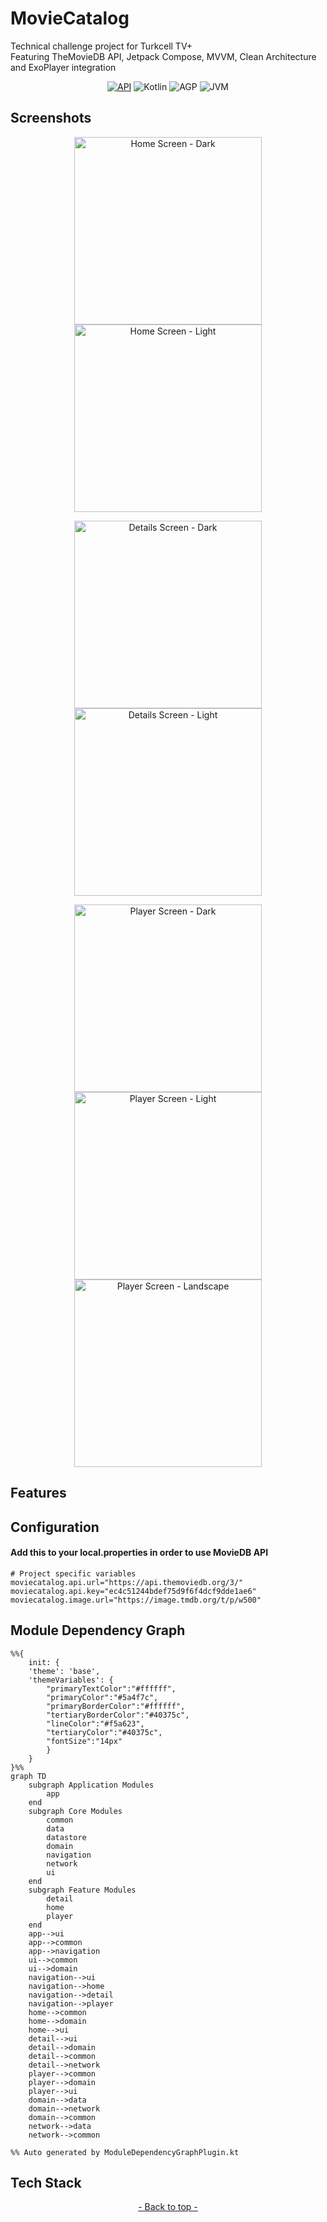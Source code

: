 <a name="readme-top"></a>

# MovieCatalog

Technical challenge project for Turkcell TV+    
Featuring TheMovieDB API, Jetpack Compose, MVVM, Clean Architecture and ExoPlayer integration

<p align="center">
  <a href="https://android-arsenal.com/api?level=24" target="_blank"><img alt="API" src="https://img.shields.io/badge/API-24%2B-orange.svg?style=flat"/></a>
  <a><img alt="Kotlin" src="https://img.shields.io/badge/Kotlin-2.1.0-purple.svg?style=flat"/></a>
  <a><img alt="AGP" src="https://img.shields.io/badge/AGP-8.8.0-yellow.svg?style=flat"/></a>
  <a><img alt="JVM" src="https://img.shields.io/badge/JVM-17-blue.svg?style=flat"/></a>
</p>

## Screenshots

<p align="center">
  <a>
    <img width=300, src="docs/home-screen-dark.webp" alt="Home Screen - Dark">
    <img width=300, src="docs/home-screen-light.webp" alt="Home Screen - Light">
  </a>
</p>

<p align="center">
  <a>
    <img width=300, src="docs/details-screen-dark.webp" alt="Details Screen - Dark">
    <img width=300, src="docs/details-screen-light.webp" alt="Details Screen - Light">
  </a>
</p>


<p align="center">
  <a>
    <img width=300, src="docs/player-screen-dark.webp" alt="Player Screen - Dark">
    <img width=300, src="docs/player-screen-light.webp" alt="Player Screen - Light">
    <img width=300, src="docs/player-screen-landscape.webp" alt="Player Screen - Landscape">
  </a>
</p>

## Features



## Configuration
#### Add this to your local.properties in order to use MovieDB API
```properties
# Project specific variables
moviecatalog.api.url="https://api.themoviedb.org/3/"
moviecatalog.api.key="ec4c51244bdef75d9f6f4dcf9dde1ae6"
moviecatalog.image.url="https://image.tmdb.org/t/p/w500"
```

## Module Dependency Graph

```mermaid
%%{
    init: {
    'theme': 'base',
    'themeVariables': {
        "primaryTextColor":"#ffffff",
        "primaryColor":"#5a4f7c",
        "primaryBorderColor":"#ffffff",
        "tertiaryBorderColor":"#40375c",
        "lineColor":"#f5a623",
        "tertiaryColor":"#40375c",
        "fontSize":"14px"
        }
    }
}%%
graph TD
    subgraph Application Modules
        app
    end
    subgraph Core Modules
        common
        data
        datastore
        domain
        navigation
        network
        ui
    end
    subgraph Feature Modules
        detail
        home
        player
    end
    app-->ui
    app-->common
    app-->navigation
    ui-->common
    ui-->domain
    navigation-->ui
    navigation-->home
    navigation-->detail
    navigation-->player
    home-->common
    home-->domain
    home-->ui
    detail-->ui
    detail-->domain
    detail-->common
    detail-->network
    player-->common
    player-->domain
    player-->ui
    domain-->data
    domain-->network
    domain-->common
    network-->data
    network-->common

%% Auto generated by ModuleDependencyGraphPlugin.kt

```

## Tech Stack



<p align="center"><a href="#readme-top"> - Back to top - </a></p>
